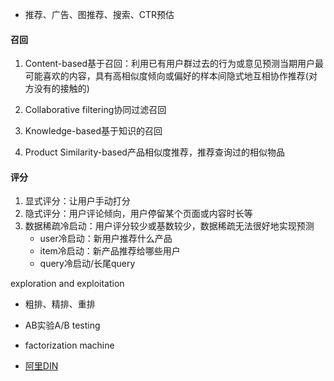 - 推荐、广告、图推荐、搜索、CTR预估
#### 召回
1. Content-based基于召回：利用已有用户群过去的行为或意见预测当期用户最可能喜欢的内容，具有高相似度倾向或偏好的样本间隐式地互相协作推荐(对方没有的接触的)
2. Collaborative filtering协同过滤召回

3. Knowledge-based基于知识的召回
4. Product Similarity-based产品相似度推荐，推荐查询过的相似物品

#### 评分
1. 显式评分：让用户手动打分
2. 隐式评分：用户评论倾向，用户停留某个页面或内容时长等
3. 数据稀疏冷启动：用户评分较少或基数较少，数据稀疏无法很好地实现预测
    - user冷启动：新用户推荐什么产品
    - item冷启动：新产品推荐给哪些用户
    - query冷启动/长尾query 


exploration and exploitation
- 粗排、精排、重排
- AB实验A/B testing
- factorization machine



- [阿里DIN](din.md)
